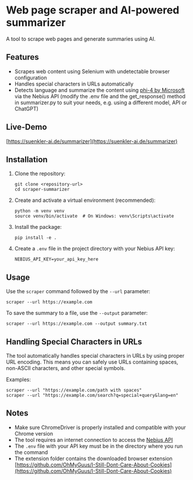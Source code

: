 # Web page scraper and AI-powered summarizer

A tool to scrape web pages and generate summaries using AI.

## Features

- Scrapes web content using Selenium with undetectable browser configuration
- Handles special characters in URLs automatically
- Detects language and summarize the content using [phi-4 by Microsoft](https://huggingface.co/microsoft/phi-4) via the Nebius API (modify the .env file and the get_response() method in summarizer.py to suit your needs, e.g. using a different model, API or ChatGPT)

## Live-Demo

[https://suenkler-ai.de/summarizer](https://suenkler-ai.de/summarizer)

## Installation

1. Clone the repository:
   ```
   git clone <repository-url>
   cd scraper-summarizer
   ```

2. Create and activate a virtual environment (recommended):
   ```
   python -m venv venv
   source venv/bin/activate  # On Windows: venv\Scripts\activate
   ```

3. Install the package:
   ```
   pip install -e .
   ```

4. Create a `.env` file in the project directory with your Nebius API key:
   ```
   NEBIUS_API_KEY=your_api_key_here
   ```

## Usage

Use the `scraper` command followed by the `--url` parameter:

```
scraper --url https://example.com
```

To save the summary to a file, use the `--output` parameter:

```
scraper --url https://example.com --output summary.txt
```

## Handling Special Characters in URLs

The tool automatically handles special characters in URLs by using proper URL encoding. This means you can safely use URLs containing spaces, non-ASCII characters, and other special symbols.

Examples:
```
scraper --url "https://example.com/path with spaces"
scraper --url "https://example.com/search?q=special+query&lang=en"
```

## Notes

- Make sure ChromeDriver is properly installed and compatible with your Chrome version
- The tool requires an internet connection to access the [Nebius API](https://studio.nebius.com/) 
- The `.env` file with your API key must be in the directory where you run the command
- The extension folder contains the downloaded browser extension [https://github.com/OhMyGuus/I-Still-Dont-Care-About-Cookies](https://github.com/OhMyGuus/I-Still-Dont-Care-About-Cookies)
